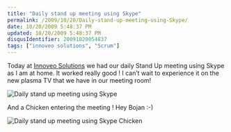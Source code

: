 ```yaml
---
title: "Daily stand up meeting using Skype"
permalink: /2009/10/20/Daily-stand-up-meeting-using-Skype/
date: 10/20/2009 5:48:37 PM
updated: 10/20/2009 5:48:37 PM
disqusIdentifier: 20091020054837
tags: ["innoveo solutions", "Scrum"]
---
```

Today at [Innoveo Solutions](http://www.innoveo.com/) we had our daily Stand Up meeting using Skype as I am at home. It worked really good ! I can’t wait to experience it on the new plasma TV that we have in our meeting room!

![Daily stand up meeting using Skype](/images/2009/Daily_standup_meeting_using_Skype_1.png)
<!-- more -->

And a Chicken entering the meeting ! Hey Bojan :-)

![Daily stand up meeting using Skype Chicken](/images/2009/Daily_standup_meeting_using_Skype_2.png)

